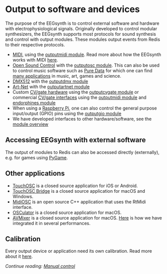 # Output to software and devices

The purpose of the EEGsynth is to control external software and hardware with electrophysiological signals. Originally developed to control modular synthesizers, the EEGsynth supports most protocols for sound synthesis and control with output modules. These modules output events from Redis to their respective protocols.

- [MIDI](https://www.midi.org/), using the [outputmidi module](../module/outputmidi). Read more about how the EEGsynth
  works with MIDI [here](midi.md).
- [Open Sound Control](http://opensoundcontrol.org/introduction-osc) with the [outputosc module](../module/outputosc).
  This can also be used to control music software such as [Pure Data](https://puredata.info/)
  for which one can find [many applications](https://patchstorage.com/platform/pd-extended/) in music, art, games and science.
- [DMX512](https://en.wikipedia.org/wiki/DMX512) with the [outputdmx module](../module/outputdmx)
- [Art-Net](https://en.wikipedia.org/wiki/Art-Net) with the [outputartnet module](../module/outputartnet)
- Custom [CV/gate hardware](../hardware/usb2cvgate_4channel) using the [outputcvgate module](../module/outputcvgate) or commercial [CV/gate interfaces](doepfer.md) using the [outputmidi module](../module/outputmidi) and [endorphines module](../module/endorphines)
- When using a [Raspberry Pi](http://raspberrypi.org/), one can also control the general purpose input/output (GPIO) pins using the [outputgio module](../module/outputgpio)
- We have developed interfaces to other hardware/software, see the [module overview](module-overview.md)

## Accessing EEGsynth with external software

The output of modules to Redis can also be accessed directly (externally), e.g. for games using [PyGame](https://www.pygame.org/news).

## Other applications

- [TouchOSC](https://hexler.net/products/touchosc) is a closed source application for iOS or Android.
- [TouchOSC Bridge](https://hexler.net/docs/touchosc-getting-started-midi) is a closed source application for macOS and Windows.
- [MidiOSC](https://github.com/jstutters/MidiOSC) is an open source C++ application that uses the RtMidi interface.
- [OSCulator](http://www.osculator.net) is a closed source application for macOS.
- [AVMixer](https://neuromixer.com/products/avmixer-pro) is a closed source application for macOS. [Here](avmixer.md) is how we
  have integrated it in several performances.

## Calibration

Every output device or application need its own calibration. Read more about it [here](calibration.md).

_Continue reading: [Manual control](manual-control.md)_

